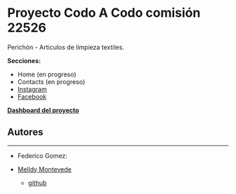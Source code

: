 # Proyecto Codo A Codo comisión 22526

Perichón - Articulos de limpieza textiles.

**Secciones:**

- Home (en progreso)
- Contacts (en progreso)
- [Instagram](https://www.instagram.com/trapos_perichon/)
- [Facebook](https://www.facebook.com/traposperichon)

**[Dashboard del proyecto](https://trello.com/b/SCJv9Mmy/codo-a-codo-workspace)**
## Autores

---

- Federico Gomez:

- [Melldy Montevede](https://www.linkedin.com/in/melldy-monteverde-b19390190/) 
  + [github](https://github.com/Melldy-Monteverde)

